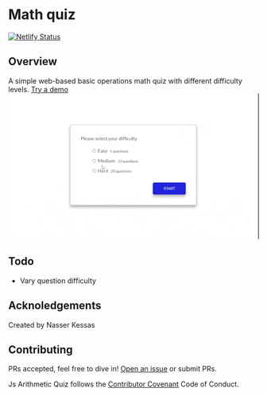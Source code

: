 # Math quiz
[![Netlify Status](https://api.netlify.com/api/v1/badges/1faec371-4797-498b-b4c9-430a195fa79c/deploy-status)](https://app.netlify.com/sites/math-quiz-nk/deploys)

## Overview
A simple web-based basic operations math quiz with different difficulty levels.
[Try a demo](https://math-quiz-nk.netlify.app/)
![Math-quiz](./docs/math%20quiz.gif)

## Todo
- Vary question difficulty

## Acknoledgements
Created by Nasser Kessas

## Contributing
PRs accepted, feel free to dive in! [Open an issue](https://github.com/nasserkessas/js-arithmetic-quiz/issues/new) or submit PRs.

Js Arithmetic Quiz follows the [Contributor Covenant](http://contributor-covenant.org/version/1/3/0/) Code of Conduct.